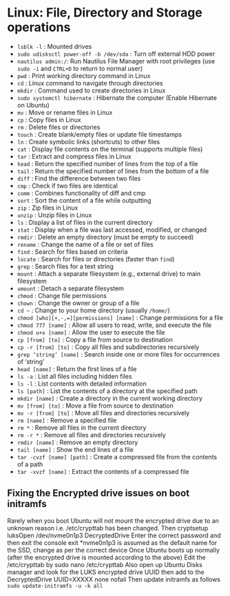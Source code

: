 # Linux: File, Directory and Storage operations

- `lsblk -l` : Mounted drives
- `sudo udisksctl power-off -b /dev/sda` : Turn off external HDD power
- `nautilus admin:/`: Run Nautilus File Manager with root privileges (use `sudo -i` and `CTRL+D` to return to normal user)
- `pwd` : Print working directory command in Linux
- `cd` : Linux command to navigate through directories
- `mkdir` : Command used to create directories in Linux
- `sudo systemctl hibernate` : Hibernate the computer (Enable Hibernate on Ubuntu)
- `mv` : Move or rename files in Linux
- `cp` : Copy files in Linux
- `rm` : Delete files or directories
- `touch` : Create blank/empty files or update file timestamps
- `ln` : Create symbolic links (shortcuts) to other files
- `cat` : Display file contents on the terminal (supports multiple files)
- `tar` : Extract and compress files in Linux
- `head` : Return the specified number of lines from the top of a file
- `tail` : Return the specified number of lines from the bottom of a file
- `diff` : Find the difference between two files
- `cmp` : Check if two files are identical
- `comm` : Combines functionality of diff and cmp
- `sort` : Sort the content of a file while outputting
- `zip` : Zip files in Linux
- `unzip` : Unzip files in Linux
- `ls` : Display a list of files in the current directory  
- `stat` : Display when a file was last accessed, modified, or changed  
- `rmdir` : Delete an empty directory (must be empty to succeed)  
- `rename` : Change the name of a file or set of files  
- `find` : Search for files based on criteria  
- `locate` : Search for files or directories (faster than `find`)  
- `grep` : Search files for a text string  
- `mount` : Attach a separate filesystem (e.g., external drive) to main filesystem  
- `umount` : Detach a separate filesystem  
- `chmod` : Change file permissions  
- `chown` : Change the owner or group of a file  
- `cd ~` : Change to your home directory (usually `/home/`)  
- `chmod [who][+,-,=][permissions] [name]` : Change permissions for a file  
- `chmod 777 [name]` : Allow all users to read, write, and execute the file  
- `chmod u+x [name]` : Allow the user to execute the file  
- `cp [from] [to]` : Copy a file from source to destination  
- `cp -r [from] [to]` : Copy all files and subdirectories recursively  
- `grep ‘string’ [name]` : Search inside one or more files for occurrences of ‘string’  
- `head [name]` : Return the first lines of a file  
- `ls -a` : List all files including hidden files  
- `ls -l` : List contents with detailed information  
- `ls [path]` : List the contents of a directory at the specified path  
- `mkdir [name]` : Create a directory in the current working directory  
- `mv [from] [to]` : Move a file from source to destination  
- `mv -r [from] [to]` : Move all files and directories recursively  
- `rm [name]` : Remove a specified file  
- `rm *` : Remove all files in the current directory  
- `rm -r *` : Remove all files and directories recursively  
- `rmdir [name]` : Remove an empty directory  
- `tail [name]` : Show the end lines of a file  
- `tar -cvzf [name] [path]` : Create a compressed file from the contents of a path  
- `tar -xvzf [name]` : Extract the contents of a compressed file  

## Fixing the Encrypted drive issues on boot initramfs

Rarely when you boot Ubuntu will not mount the encrypted drive due to an unknown reason i.e. /etc/crypttab has been changed. Then cryptsetup luksOpen /dev/nvme0n1p3 DecryptedDrive Enter the correct password and then exit the console exit \*nvme0n1p3 is assumed as the default name for the SSD, change as per the correct device
Once Ubuntu boots up normally (after the encrypted drive is mounted according to the above) Edit the /etc/crypttab by sudo nano /etc/crypttab
Also open up Ubuntu Disks manager and look for the LUKS encrypted drive UUID then add to the DecryptedDrive UUID=XXXXX none nofail Then update initramfs as follows `sudo update-initramfs -u -k all`
